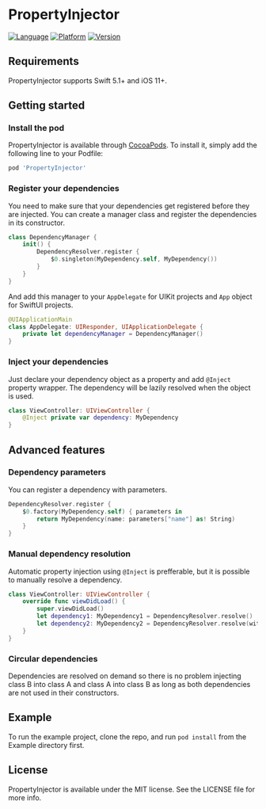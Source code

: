 # PropertyInjector

<a href="https://swift.org"><img src="https://img.shields.io/badge/language-Swift%205.2-ee5137.svg" alt="Language" /></a>
<a href="https://developer.apple.com/ios"><img src="https://img.shields.io/badge/platform-iOS%2011+-000000.svg" alt="Platform" /></a>
[![Version](https://img.shields.io/cocoapods/v/PropertyInjector.svg?style=flat)](https://cocoapods.org/pods/PropertyInjector)

## Requirements

PropertyInjector supports Swift 5.1+ and iOS 11+.

## Getting started

### Install the pod

PropertyInjector is available through [CocoaPods](https://cocoapods.org). To install
it, simply add the following line to your Podfile:

```ruby
pod 'PropertyInjector'
```

### Register your dependencies

You need to make sure that your dependencies get registered before they are injected. You can create a manager class and register the dependencies in its constructor.

```swift
class DependencyManager {
    init() {
        DependencyResolver.register {
            $0.singleton(MyDependency.self, MyDependency())
        }
    }
}
```

And add this manager to your `AppDelegate` for UIKit projects and `App` object for SwiftUI projects.

```swift
@UIApplicationMain
class AppDelegate: UIResponder, UIApplicationDelegate {
    private let dependencyManager = DependencyManager()
}
```

### Inject your dependencies

Just declare your dependency object as a property and add `@Inject` property wrapper. The dependency will be lazily resolved when the object is used.

```swift
class ViewController: UIViewController {
    @Inject private var dependency: MyDependency
}
```

## Advanced features

### Dependency parameters

You can register a dependency with parameters.

```swift
DependencyResolver.register {
    $0.factory(MyDependency.self) { parameters in
        return MyDependency(name: parameters["name"] as! String)
    }
}
```

### Manual dependency resolution

Automatic property injection using `@Inject` is prefferable, but it is possible to manually resolve a dependency.

```swift
class ViewController: UIViewController {
    override func viewDidLoad() {
        super.viewDidLoad()
        let dependency1: MyDependency1 = DependencyResolver.resolve()
        let dependency2: MyDependency2 = DependencyResolver.resolve(with: ["uuid": UUID().uuidString])
    }
}
```

### Circular dependencies

Dependencies are resolved on demand so there is no problem injecting class B into class A and class A into class B as long as both dependencies are not used in their constructors.

## Example

To run the example project, clone the repo, and run `pod install` from the Example directory first.

## License

PropertyInjector is available under the MIT license. See the LICENSE file for more info.
